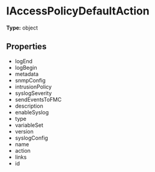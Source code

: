 # IAccessPolicyDefaultAction


**Type:** object

## Properties
* logEnd
* logBegin
* metadata
* snmpConfig
* intrusionPolicy
* syslogSeverity
* sendEventsToFMC
* description
* enableSyslog
* type
* variableSet
* version
* syslogConfig
* name
* action
* links
* id
